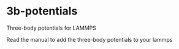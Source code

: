 # 3b-potentials
Three-body potentials for LAMMPS

Read the manual to add the three-body potentials to your lammps
